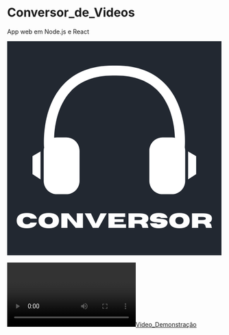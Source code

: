 # Conversor_de_Videos 
App web em Node.js e React

![Imagem do Projeto](./front/conversor/src/Images/Conversor.png)

[![Video_Demonstração](https://img.youtube.com/vi/TAbOfp8qNpc/0.mp4)](https://www.youtube.com/watch?v=TAbOfp8qNpc "Video_Demonstração")
